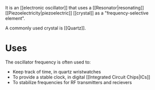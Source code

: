 It is an [[electronic oscillator]] that uses a [[Resonator|resonating]] [[Piezoelectricity|piezoelectric]] [[crystal]] as a "frequency-selective element".

A commonly used crystal is [[Quartz]].
# Uses
The oscillator frequency is often used to:
- Keep track of time, in quartz wristwatches
- To provide a stable clock, in digital [[Integrated Circuit Chips|ICs]]
- To stabilize frequencies for RF transmitters and recievers